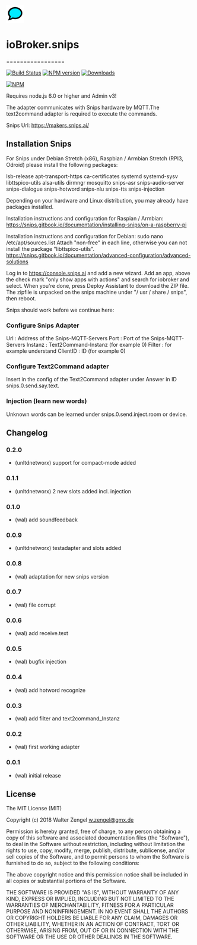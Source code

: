 ![Logo](admin/snips.png)
# ioBroker.snips
=================

[![Build Status](https://travis-ci.org/Bettman66/ioBroker.snips.svg?branch=master)](https://travis-ci.org/Bettman66/ioBroker.snips)
[![NPM version](http://img.shields.io/npm/v/iobroker.snips.svg)](https://www.npmjs.com/package/iobroker.snips)
[![Downloads](https://img.shields.io/npm/dm/iobroker.snips.svg)](https://www.npmjs.com/package/iobroker.snips)

[![NPM](https://nodei.co/npm/iobroker.snips.png?downloads=true)](https://nodei.co/npm/iobroker.snips/)

Requires node.js 6.0 or higher and Admin v3!

The adapter communicates with Snips hardware by MQTT.The text2command adapter is required to execute
the commands.

Snips Url: https://makers.snips.ai/

## Installation Snips

For Snips under Debian Stretch (x86), Raspbian / Armbian Stretch (RPI3, Odroid) please install the following packages:

lsb-release 
apt-transport-https 
ca-certificates 
systemd 
systemd-sysv 
libttspico-utils 
alsa-utils
dirmngr
mosquitto
snips-asr
snips-audio-server
snips-dialogue
snips-hotword
snips-nlu
snips-tts
snips-injection

Depending on your hardware and Linux distribution, you may already have packages installed.

Installation instructions and configuration for Raspian / Armbian:
https://snips.gitbook.io/documentation/installing-snips/on-a-raspberry-pi

Installation instructions and configuration for Debian:
sudo nano /etc/apt/sources.list
Attach "non-free" in each line, otherwise you can not install the package "libttspico-utils".
https://snips.gitbook.io/documentation/advanced-configuration/advanced-solutions

Log in to https://console.snips.ai and add a new wizard.
Add an app, above the check mark "only show apps with actions" and search for iobroker and select.
When you're done, press Deploy Assistant to download the ZIP file.
The zipfile is unpacked on the snips machine under "/ usr / share / snips", then reboot.

Snips should work before we continue here:

### Configure Snips Adapter
Url      : Address of the Snips-MQTT-Servers
Port     : Port of the Snips-MQTT-Servers
Instanz  : Text2Command-Instanz (for example 0)
Filter   : for example understand
ClientID : ID (for example 0)

### Configure Text2Command adapter
Insert in the config of the Text2Command adapter under Answer in ID snips.0.send.say.text.

### Injection (learn new words)
Unknown words can be learned under snips.0.send.inject.room or device.

## Changelog
### 0.2.0
* (unltdnetworx) support for compact-mode added

### 0.1.1
* (unltdnetworx) 2 new slots added incl. injection

### 0.1.0
* (wal) add soundfeedback

### 0.0.9
* (unltdnetworx) testadapter and slots added

### 0.0.8
* (wal) adaptation for new snips version

### 0.0.7
* (wal) file corrupt

### 0.0.6
* (wal) add receive.text

### 0.0.5
* (wal) bugfix injection

### 0.0.4
* (wal) add hotword recognize

### 0.0.3
* (wal) add filter and text2command_Instanz

### 0.0.2
* (wal) first working adapter

### 0.0.1
* (wal) initial release

## License
The MIT License (MIT)

Copyright (c) 2018 Walter Zengel <w.zengel@gmx.de>

Permission is hereby granted, free of charge, to any person obtaining a copy
of this software and associated documentation files (the "Software"), to deal
in the Software without restriction, including without limitation the rights
to use, copy, modify, merge, publish, distribute, sublicense, and/or sell
copies of the Software, and to permit persons to whom the Software is
furnished to do so, subject to the following conditions:

The above copyright notice and this permission notice shall be included in
all copies or substantial portions of the Software.

THE SOFTWARE IS PROVIDED "AS IS", WITHOUT WARRANTY OF ANY KIND, EXPRESS OR
IMPLIED, INCLUDING BUT NOT LIMITED TO THE WARRANTIES OF MERCHANTABILITY,
FITNESS FOR A PARTICULAR PURPOSE AND NONINFRINGEMENT. IN NO EVENT SHALL THE
AUTHORS OR COPYRIGHT HOLDERS BE LIABLE FOR ANY CLAIM, DAMAGES OR OTHER
LIABILITY, WHETHER IN AN ACTION OF CONTRACT, TORT OR OTHERWISE, ARISING FROM,
OUT OF OR IN CONNECTION WITH THE SOFTWARE OR THE USE OR OTHER DEALINGS IN
THE SOFTWARE.
